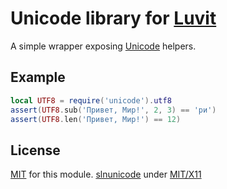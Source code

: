 Unicode library for [Luvit](https://github.com/luvit/luvit)
====

A simple wrapper exposing [Unicode](http://luaforge.net/projects/sln/) helpers.

Example
-------

```lua
local UTF8 = require('unicode').utf8
assert(UTF8.sub('Привет, Мир!', 2, 3) == 'ри')
assert(UTF8.len('Привет, Мир!') == 12)
```

License
-------

[MIT](utf8/license.txt) for this module. [slnunicode](http://sln.luaforge.net) under [MIT/X11](http://lists.luaforge.net/pipermail/luarocks-developers/2011-February/002342.html)
